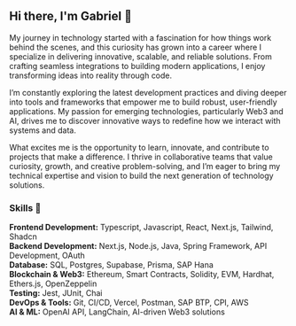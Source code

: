 ## Hi there, I'm Gabriel 🚀

My journey in technology started with a fascination for how things work behind the scenes, and this curiosity has grown into a career where I specialize in delivering innovative, scalable, and reliable solutions. From crafting seamless integrations to building modern applications, I enjoy transforming ideas into reality through code.

I’m constantly exploring the latest development practices and diving deeper into tools and frameworks that empower me to build robust, user-friendly applications. My passion for emerging technologies, particularly Web3 and AI, drives me to discover innovative ways to redefine how we interact with systems and data.

What excites me is the opportunity to learn, innovate, and contribute to projects that make a difference. I thrive in collaborative teams that value curiosity, growth, and creative problem-solving, and I’m eager to bring my technical expertise and vision to build the next generation of technology solutions.

### Skills 💼
**Frontend Development:** Typescript, Javascript, React, Next.js, Tailwind, Shadcn <br/>
**Backend Development:** Next.js, Node.js, Java, Spring Framework, API Development, OAuth <br/>
**Database:** SQL, Postgres, Supabase, Prisma, SAP Hana <br/>
**Blockchain & Web3:** Ethereum, Smart Contracts, Solidity, EVM, Hardhat, Ethers.js, OpenZeppelin <br/>
**Testing:** Jest, JUnit, Chai<br/>
**DevOps & Tools:** Git, CI/CD, Vercel, Postman, SAP BTP, CPI, AWS <br/>
**AI & ML:** OpenAI API, LangChain, AI-driven Web3 solutions <br/>
